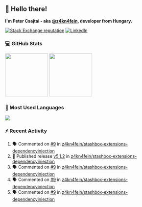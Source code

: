 ## 👋 Hello there!

**I'm Peter Csajtai - aka [@z4kn4fein](https://github.com/z4kn4fein), developer from Hungary.**

[![Stack Exchange reputation](https://img.shields.io/stackexchange/stackoverflow/r/8700582?color=orange&label=reputation&logo=stackoverflow&style=for-the-badge)](https://stackoverflow.com/users/8700582)
[![LinkedIn](https://img.shields.io/badge/linkedin-%230077B5.svg?style=for-the-badge&logo=linkedin&logoColor=white)](https://www.linkedin.com/in/csajtai-p%C3%A9ter-45395341/)

### 💻 GitHub Stats

<div>
  <img height="140px" src="https://github-readme-stats-pcsajtai.vercel.app/api?username=z4kn4fein&show_icons=true&hide_border=true&count_private=true&custom_title=Stats&theme=dracula&line_height=24&hide_title=true">
  <img height="140px" src="https://streak-stats.demolab.com?user=z4kn4fein&theme=dracula&hide_border=true">
  
</div>

### :toolbox: Most Used Languages

<img src="https://github-readme-stats-pcsajtai.vercel.app/api/top-langs/?username=z4kn4fein&theme=dracula&hide_border=true&layout=compact&langs_count=8&hide_title=true">

### :zap: Recent Activity

<!--START_SECTION:activity-->
1. 🗣 Commented on [#9](https://github.com/z4kn4fein/stashbox-extensions-dependencyinjection/issues/9) in [z4kn4fein/stashbox-extensions-dependencyinjection](https://github.com/z4kn4fein/stashbox-extensions-dependencyinjection)
2. 🚀 Published release [v5.1.2](https://github.com/v5.1.2) in [z4kn4fein/stashbox-extensions-dependencyinjection](https://github.com/z4kn4fein/stashbox-extensions-dependencyinjection)
3. 🗣 Commented on [#9](https://github.com/z4kn4fein/stashbox-extensions-dependencyinjection/issues/9) in [z4kn4fein/stashbox-extensions-dependencyinjection](https://github.com/z4kn4fein/stashbox-extensions-dependencyinjection)
4. 🗣 Commented on [#9](https://github.com/z4kn4fein/stashbox-extensions-dependencyinjection/issues/9) in [z4kn4fein/stashbox-extensions-dependencyinjection](https://github.com/z4kn4fein/stashbox-extensions-dependencyinjection)
5. 🗣 Commented on [#9](https://github.com/z4kn4fein/stashbox-extensions-dependencyinjection/issues/9) in [z4kn4fein/stashbox-extensions-dependencyinjection](https://github.com/z4kn4fein/stashbox-extensions-dependencyinjection)
<!--END_SECTION:activity-->
